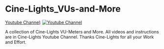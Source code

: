 # Cine-Lights_VUs-and-More
[Youtube Channel](https://www.youtube.com/channel/UCOG6Bi2kvpDa1c8gHWZI5CQ):
[![Youtube Channel](http://img.youtube.com/vi/FigdmlocAUE/0.jpg)](https://www.youtube.com/channel/UCOG6Bi2kvpDa1c8gHWZI5CQ)

A collection of Cine-Lights VU-Meters and More.
All videos and instructions are in Cine-Lights Youtube Channel.
Thanks Cine-Lights for all your Work and Effort.
